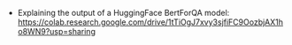 * Explaining the output of a HuggingFace BertForQA model: https://colab.research.google.com/drive/1tTiOgJ7xvy3sjfiFC9OozbjAX1ho8WN9?usp=sharing



